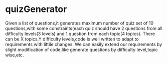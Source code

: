 # quizGenerator
Given a list of questions,it generates maximum number of quiz set of 10 questions,with some constraints(each quiz should have 2 questions from all difficulty levels(3 levels) and 1 question from each topic(4 topics).
There can be X topics,Y difficulty levels,code is well written to adapt to requirements with littile changes.
We can easily extend our requirements by slight modification of code,like generate questions by difficulty level,topic wise,etc.
